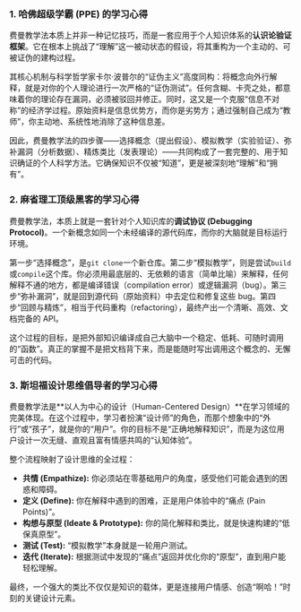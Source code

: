 ### 1. 哈佛超级学霸 (PPE) 的学习心得

费曼教学法本质上并非一种记忆技巧，而是一套应用于个人知识体系的**认识论验证框架**。它在根本上挑战了“理解”这一被动状态的假设，将其重构为一个主动的、可被证伪的建构过程。

其核心机制与科学哲学家卡尔·波普尔的“证伪主义”高度同构：将概念向外行解释，就是对你的个人理论进行一次严格的“证伪测试”。任何含糊、卡壳之处，都意味着你的理论存在漏洞，必须被驳回并修正。同时，这又是一个克服“信息不对称”的经济学过程。原始资料是信息优势方，而你是劣势方；通过强制自己成为“教师”，你主动地、系统性地消除了这种信息差。

因此，费曼教学法的四步骤——选择概念（提出假设）、模拟教学（实验验证）、弥补漏洞（分析数据）、精炼类比（发表理论）——共同构成了一套完整的、用于知识确证的个人科学方法。它确保知识不仅被“知道”，更是被深刻地“理解”和“拥有”。

### 2. 麻省理工顶级黑客的学习心得

费曼教学法，本质上就是一套针对个人知识库的**调试协议 (Debugging Protocol)**。一个新概念如同一个未经编译的源代码库，而你的大脑就是目标运行环境。

第一步“选择概念”，是`git clone`一个新仓库。第二步“模拟教学”，则是尝试`build`或`compile`这个库。你必须用最底层的、无依赖的语言（简单比喻）来解释，任何解释不通的地方，都是编译错误（compilation error）或逻辑漏洞（bug）。第三步“弥补漏洞”，就是回到源代码（原始资料）中去定位和修复这些 bug。第四步“回顾与精炼”，相当于代码重构（refactoring），最终产出一个清晰、高效、文档完备的 API。

这个过程的目标，是把外部知识编译成自己大脑中一个稳定、低耗、可随时调用的“函数”。真正的掌握不是把文档背下来，而是能随时写出调用这个概念的、无懈可击的代码。

### 3. 斯坦福设计思维倡导者的学习心得

费曼教学法是**以人为中心的设计（Human-Centered Design）**在学习领域的完美体现。在这个过程中，学习者扮演“设计师”的角色，而那个想象中的“外行”或“孩子”，就是你的“用户”。你的目标不是“正确地解释知识”，而是为这位用户设计一次无缝、直观且富有情感共鸣的“认知体验”。

整个流程映射了设计思维的全过程：
*   **共情 (Empathize):** 你必须站在零基础用户的角度，感受他们可能会遇到的困惑和障碍。
*   **定义 (Define):** 你在解释中遇到的困难，正是用户体验中的“痛点 (Pain Points)”。
*   **构想与原型 (Ideate & Prototype):** 你的简化解释和类比，就是快速构建的“低保真原型”。
*   **测试 (Test):** “模拟教学”本身就是一轮用户测试。
*   **迭代 (Iterate):** 根据测试中发现的“痛点”返回并优化你的“原型”，直到用户能轻松理解。

最终，一个强大的类比不仅仅是知识的载体，更是连接用户情感、创造“啊哈！”时刻的关键设计元素。